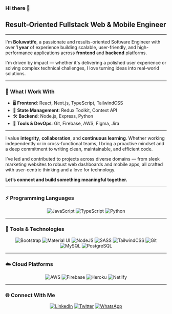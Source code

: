 ### Hi there 👋  
## Result-Oriented Fullstack Web & Mobile Engineer

---

<div align="left">

I'm **Boluwatife**, a passionate and results-oriented Software Engineer with over **1 year** of experience building scalable, user-friendly, and high-performance applications across **frontend** and **backend** platforms.  

I'm driven by impact — whether it's delivering a polished user experience or solving complex technical challenges, I love turning ideas into real-world solutions.

---

### 🚀 What I Work With

- 🖥️ **Frontend**: React, Next.js, TypeScript, TailwindCSS  
- 🧠 **State Management**: Redux Toolkit, Context API  
- 🛠️ **Backend**: Node.js, Express, Python
- 🔧 **Tools & DevOps**: Git, Firebase, AWS, Figma, Jira  

---

I value **integrity**, **collaboration**, and **continuous learning**. Whether working independently or in cross-functional teams, I bring a proactive mindset and a deep commitment to writing clean, maintainable, and efficient code.  

I’ve led and contributed to projects across diverse domains — from sleek marketing websites to robust web dashboards and mobile apps, all crafted with user-centric thinking and a love for technology.  

**Let’s connect and build something meaningful together.**

</div>

---

### ⚡ Programming Languages  
<p align="center">
  <img alt="JavaScript" src="https://img.shields.io/badge/javascript-%23323330.svg?style=for-the-badge&logo=javascript&logoColor=%23F7DF1E" />
  <img alt="TypeScript" src="https://img.shields.io/badge/typescript-%23007ACC.svg?style=for-the-badge&logo=typescript&logoColor=white" />
  <img alt="Python" src="https://img.shields.io/badge/python-3670A0?style=for-the-badge&logo=python&logoColor=ffdd54" />
</p>

---

### 🧰 Tools & Technologies  
<p align="center">
  <img alt="Bootstrap" src="https://img.shields.io/badge/bootstrap-%23563D7C.svg?style=for-the-badge&logo=bootstrap&logoColor=white" />
  <img alt="Material UI" src="https://img.shields.io/badge/materialui-%230081CB.svg?style=for-the-badge&logo=material-ui&logoColor=white" />
  <img alt="NodeJS" src="https://img.shields.io/badge/node.js-%2343853D.svg?style=for-the-badge&logo=node.js&logoColor=white" />
  <img alt="SASS" src="https://img.shields.io/badge/SASS-hotpink.svg?style=for-the-badge&logo=SASS&logoColor=white" />
  <img alt="TailwindCSS" src="https://img.shields.io/badge/tailwindcss-%2338B2AC.svg?style=for-the-badge&logo=tailwind-css&logoColor=white" />
  <img alt="Git" src="https://img.shields.io/badge/git-%23F05033.svg?style=for-the-badge&logo=git&logoColor=white" />
  <img alt="MySQL" src="https://img.shields.io/badge/mysql-%2300f.svg?style=for-the-badge&logo=mysql&logoColor=white" />
  <img alt="PostgreSQL" src="https://img.shields.io/badge/postgres-%23316192.svg?style=for-the-badge&logo=postgresql&logoColor=white" />
</p>

---

### ☁️ Cloud Platforms  
<p align="center">
  <img alt="AWS" src="https://img.shields.io/badge/AWS-%23FF9900.svg?style=for-the-badge&logo=amazon-aws&logoColor=white" />
  <img alt="Firebase" src="https://img.shields.io/badge/firebase-%23039BE5.svg?style=for-the-badge&logo=firebase" />
  <img alt="Heroku" src="https://img.shields.io/badge/heroku-%23430098.svg?style=for-the-badge&logo=heroku&logoColor=white" />
  <img alt="Netlify" src="https://img.shields.io/badge/netlify-%23000000.svg?style=for-the-badge&logo=netlify&logoColor=#00C7B7" />
</p>

---

### 🌐 Connect With Me  
<p align="center">
  <a href="https://www.linkedin.com/in/engrgolden/"><img alt="LinkedIn" src="https://img.shields.io/badge/linkedin-%230077B5.svg?style=for-the-badge&logo=linkedin&logoColor=white" /></a>
  <a href="https://twitter.com/_engrgolden"><img alt="Twitter" src="https://img.shields.io/badge/twitter-%230077B5.svg?style=for-the-badge&logo=Twitter&logoColor=white" /></a>
  <a href="https://wa.me/+2349071496878"><img alt="WhatsApp" src="https://img.shields.io/badge/WhatsApp-25D366?style=for-the-badge&logo=whatsapp&logoColor=white" /></a>
</p>
